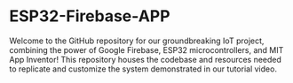 # ESP32-Firebase-APP
Welcome to the GitHub repository for our groundbreaking IoT project, combining the power of Google Firebase, ESP32 microcontrollers, and MIT App Inventor! This repository houses the codebase and resources needed to replicate and customize the system demonstrated in our tutorial video.
